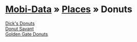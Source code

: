 [Mobi-Data]( ../../index.html) &raquo; [Places]( ../index.html )  &raquo; Donuts
===


[Dick's Donuts]( dicks-donuts/index.html )  
[Donut Savant]( donut-savant/index.html)  
[Golden Gate Donuts]( golden-gate-donuts/index.html)   